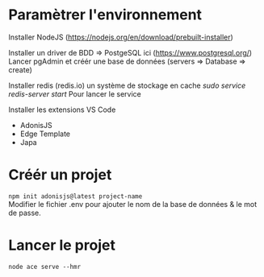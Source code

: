 # Paramètrer l'environnement 

Installer NodeJS (https://nodejs.org/en/download/prebuilt-installer)  

Installer un driver de BDD => PostgeSQL ici (https://www.postgresql.org/)  
Lancer pgAdmin et créér une base de données (servers => Database => create)  

Installer redis (redis.io) un système de stockage en cache 
_sudo service redis-server start_
Pour lancer le service

Installer les extensions VS Code 
* AdonisJS
* Edge Template
* Japa

# Créér un projet 

```npm init adonisjs@latest project-name```  
Modifier le fichier .env pour ajouter le nom de la base de données & le mot de passe. 

# Lancer le projet 

```node ace serve --hmr ```




